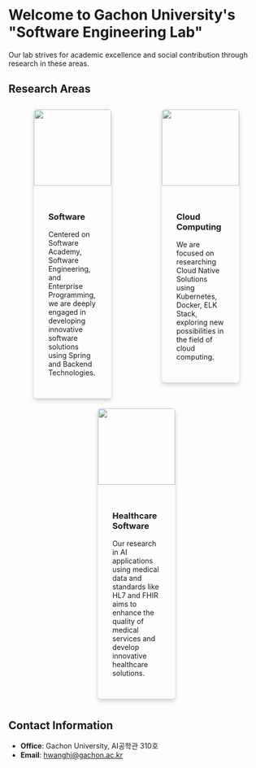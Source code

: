 # Welcome to Gachon University's "Software Engineering Lab"

Our lab strives for academic excellence and social contribution through research in these areas.

## Research Areas

<div style="display: flex; justify-content: space-around; align-items: flex-start; flex-wrap: wrap;">

<div style="max-width: 30%; margin: 10px; box-shadow: 0 4px 8px 0 rgba(0,0,0,0.2); border-radius: 5px; overflow: hidden;">
    <img src="/img1.png" style="width: 100%; object-fit: cover; height: 150px;">
    <div style="padding: 2em;">
        <h3>Software</h3>
        <p>Centered on Software Academy, Software Engineering, and Enterprise Programming, we are deeply engaged in developing innovative software solutions using Spring and Backend Technologies.</p>
    </div>
</div>

<div style="max-width: 30%; margin: 10px; box-shadow: 0 4px 8px 0 rgba(0,0,0,0.2); border-radius: 5px; overflow: hidden;">
    <img src="/img2.png" style="width: 100%; object-fit: cover; height: 150px;">
    <div style="padding: 2em;">
        <h3>Cloud Computing</h3>
        <p>We are focused on researching Cloud Native Solutions using Kubernetes, Docker, ELK Stack, exploring new possibilities in the field of cloud computing.</p>
    </div>
</div>

<div style="max-width: 30%; margin: 10px; box-shadow: 0 4px 8px 0 rgba(0,0,0,0.2); border-radius: 5px; overflow: hidden;">
    <img src="/img3.png" style="width: 100%; object-fit: cover; height: 150px;">
    <div style="padding: 2em;">
        <h3>Healthcare Software</h3>
        <p>Our research in AI applications using medical data and standards like HL7 and FHIR aims to enhance the quality of medical services and develop innovative healthcare solutions.</p>
    </div>
</div>

</div>

## Contact Information

- **Office**: Gachon University, AI공학관 310호
- **Email**: [hwanghj@gachon.ac.kr](mailto:hwanghj@gachon.ac.kr)